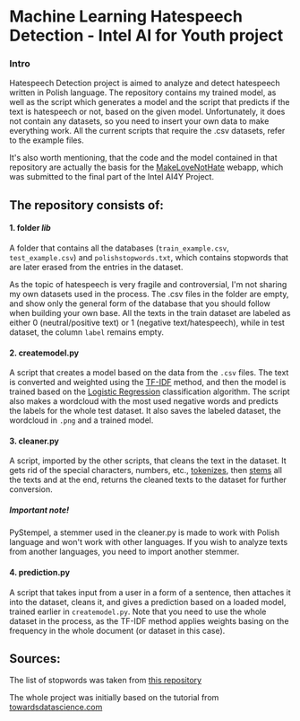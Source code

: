 # Machine Learning Hatespeech Detection - Intel AI for Youth project
### Intro
Hatespeech Detection project is aimed to analyze and detect hatespeech written in Polish language. The repository contains my trained model, as well as the script which generates a model and the script that predicts if the text is hatespeech or not, based on the given model. Unfortunately, it does not contain any datasets, so you need to insert your own data to make everything work. All the current scripts that require the .csv datasets, refer to the example files.

It's also worth mentioning, that the code and the model contained in that repository are actually the basis for the [MakeLoveNotHate](https://makelovenothate.herokuapp.com) webapp, which was submitted to the final part of the Intel AI4Y Project.

## The repository consists of:

#### 1. folder *lib*
A folder that contains all the databases (`train_example.csv`, `test_example.csv`) and `polishstopwords.txt`, which contains stopwords that are later erased from the entries in the dataset.

As the topic of hatespeech is very fragile and controversial, I'm not sharing my own datasets used in the process. The .csv files in the folder are empty, and show only the general form of the database that you should follow when building your own base. All the texts in the train dataset are labeled as either 0 (neutral/positive text) or 1 (negative text/hatespeech), while in test dataset, the column `label` remains empty.

#### 2. createmodel.py
A script that creates a model based on the data from the `.csv` files. The text is converted and weighted using the [TF-IDF](https://en.wikipedia.org/wiki/Tf–idf) method, and then the model is trained based on the [Logistic Regression](https://ml-cheatsheet.readthedocs.io/en/latest/logistic_regression.html) classification algorithm. The script also makes a wordcloud with the most used negative words and predicts the labels for the whole test dataset. It also saves the labeled dataset, the wordcloud in `.png` and a trained model.

#### 3. cleaner.py
A script, imported by the other scripts, that cleans the text in the dataset. It gets rid of the special characters, numbers, etc., [tokenizes](https://en.wikipedia.org/wiki/Lexical_analysis#Tokenization), then [stems](https://en.wikipedia.org/wiki/Stemming) all the texts and at the end, returns the cleaned texts to the dataset for further conversion.
##### Important note!
PyStempel, a stemmer used in the cleaner.py is made to work with Polish language and won't work with other languages. If you wish to analyze texts from another languages, you need to import another stemmer.

#### 4. prediction.py
A script that takes input from a user in a form of a sentence, then attaches it into the dataset, cleans it, and gives a prediction based on a loaded model, trained earlier in `createmodel.py`. Note that you need to use the whole dataset in the process, as the TF-IDF method applies weights basing on the frequency in the whole document (or dataset in this case).

## Sources:
The list of stopwords was taken from [this repository](https://github.com/bieli/stopwords)

The whole project was initially based on the tutorial from [towardsdatascience.com](https://towardsdatascience.com/social-media-sentiment-analysis-49b395771197)
